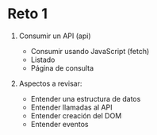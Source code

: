 # Reto 1

1. Consumir un API (api) 
    - Consumir usando JavaScript (fetch)
    - Listado
    - Página de consulta

2. Aspectos a revisar:

    - Entender una estructura de datos
    - Entender llamadas al API
    - Entender creación del DOM
    - Entender eventos

